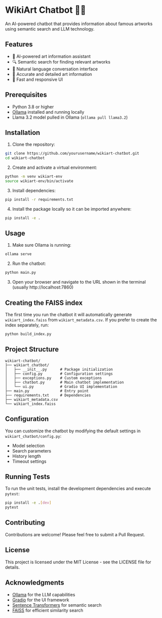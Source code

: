 # WikiArt Chatbot 👨‍🎨

An AI-powered chatbot that provides information about famous artworks using semantic search and LLM technology.

## Features

- 🤖 AI-powered art information assistant
- 🔍 Semantic search for finding relevant artworks
- 💬 Natural language conversation interface
- 🎯 Accurate and detailed art information
- 🚀 Fast and responsive UI

## Prerequisites

- Python 3.8 or higher
- [Ollama](https://ollama.ai/) installed and running locally
- Llama 3.2 model pulled in Ollama (`ollama pull llama3.2`)

## Installation

1. Clone the repository:

```bash
git clone https://github.com/yourusername/wikiart-chatbot.git
cd wikiart-chatbot
```

2. Create and activate a virtual environment:

```bash
python -m venv wikiart-env
source wikiart-env/bin/activate
```

3. Install dependencies:

```bash
pip install -r requirements.txt
```

4. Install the package locally so it can be imported anywhere:

```bash
pip install -e .
```

## Usage

1. Make sure Ollama is running:

```bash
ollama serve
```

2. Run the chatbot:

```bash
python main.py
```

3. Open your browser and navigate to the URL shown in the terminal (usually http://localhost:7860)

## Creating the FAISS index

The first time you run the chatbot it will automatically generate `wikiart_index.faiss` from `wikiart_metadata.csv`. If you prefer to create the index separately, run:

```bash
python build_index.py
```

## Project Structure

```
wikiart-chatbot/
├── wikiart_chatbot/
│   ├── __init__.py      # Package initialization
│   ├── config.py        # Configuration settings
│   ├── exceptions.py    # Custom exceptions
│   ├── chatbot.py       # Main chatbot implementation
│   └── ui.py            # Gradio UI implementation
├── main.py              # Entry point
├── requirements.txt     # Dependencies
├── wikiart_metadata.csv
└── wikiart_index.faiss
```

## Configuration

You can customize the chatbot by modifying the default settings in `wikiart_chatbot/config.py`:

- Model selection
- Search parameters
- History length
- Timeout settings

## Running Tests

To run the unit tests, install the development dependencies and execute `pytest`:

```bash
pip install -e .[dev]
pytest
```

## Contributing

Contributions are welcome! Please feel free to submit a Pull Request.

## License

This project is licensed under the MIT License - see the LICENSE file for details.

## Acknowledgments

- [Ollama](https://ollama.ai/) for the LLM capabilities
- [Gradio](https://gradio.app/) for the UI framework
- [Sentence Transformers](https://www.sbert.net/) for semantic search
- [FAISS](https://github.com/facebookresearch/faiss) for efficient similarity search
